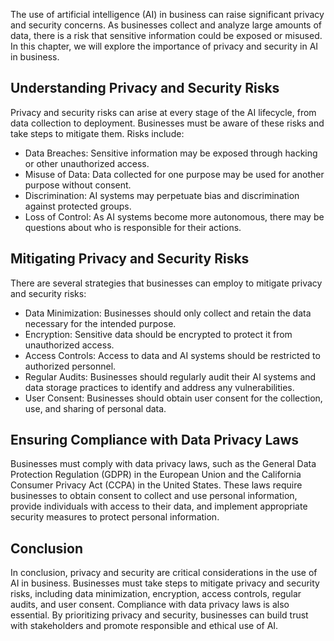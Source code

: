 

The use of artificial intelligence (AI) in business can raise significant privacy and security concerns. As businesses collect and analyze large amounts of data, there is a risk that sensitive information could be exposed or misused. In this chapter, we will explore the importance of privacy and security in AI in business.

Understanding Privacy and Security Risks
----------------------------------------

Privacy and security risks can arise at every stage of the AI lifecycle, from data collection to deployment. Businesses must be aware of these risks and take steps to mitigate them. Risks include:

* Data Breaches: Sensitive information may be exposed through hacking or other unauthorized access.
* Misuse of Data: Data collected for one purpose may be used for another purpose without consent.
* Discrimination: AI systems may perpetuate bias and discrimination against protected groups.
* Loss of Control: As AI systems become more autonomous, there may be questions about who is responsible for their actions.

Mitigating Privacy and Security Risks
-------------------------------------

There are several strategies that businesses can employ to mitigate privacy and security risks:

* Data Minimization: Businesses should only collect and retain the data necessary for the intended purpose.
* Encryption: Sensitive data should be encrypted to protect it from unauthorized access.
* Access Controls: Access to data and AI systems should be restricted to authorized personnel.
* Regular Audits: Businesses should regularly audit their AI systems and data storage practices to identify and address any vulnerabilities.
* User Consent: Businesses should obtain user consent for the collection, use, and sharing of personal data.

Ensuring Compliance with Data Privacy Laws
------------------------------------------

Businesses must comply with data privacy laws, such as the General Data Protection Regulation (GDPR) in the European Union and the California Consumer Privacy Act (CCPA) in the United States. These laws require businesses to obtain consent to collect and use personal information, provide individuals with access to their data, and implement appropriate security measures to protect personal information.

Conclusion
----------

In conclusion, privacy and security are critical considerations in the use of AI in business. Businesses must take steps to mitigate privacy and security risks, including data minimization, encryption, access controls, regular audits, and user consent. Compliance with data privacy laws is also essential. By prioritizing privacy and security, businesses can build trust with stakeholders and promote responsible and ethical use of AI.
